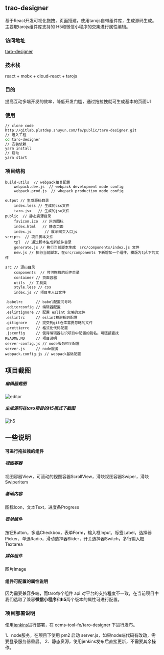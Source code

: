 ## trao-designer

基于React开发可视化拖拽，页面搭建，使用tarojs自带组件库，生成源码生成。主要取tarojs组件库支持的 H5和微信小程序的交集进行属性编辑。

### 访问地址
[taro-designer](https://taro-designer.shuyun.com/#/)
### 技术栈

react + mobx + cloud-react + tarojs

### 目的

提高互动多端开发的效率，降低开发门槛，通过拖拉拽就可生成基本的页面UI 

### 使用

```bash
// clone code 
http://gitlab.platdep.shuyun.com/fe/public/taro-designer.git
// 进入工程
cd taro-designer
// 安装依赖
yarn install
// 启动
yarn start
```

### 项目结构

```
build-utils  // webpack相关配置
    webpack.dev.js  // webpack development mode config
    webpack.prod.js  // wbepack production mode config

output // 生成源码目录
    index.less // 生成的css文件
    taro.jsx   // 生成的jsx文件
public  // 静态资源目录
    favicon.ico  // 网页图标
    index.html   // 静态页面
    index.js      // 展示网页入口js
scripts  // 项目脚本文件
    tpl  // 通过脚本生成新组件目录
    generate.js // 执行当前脚本生成　src/components/index.js 文件
    new.js // 执行当前脚本，在src/components 下新增加一个组件，模版为tpl下的文件
   
src // 源码目录
    components  // 可供拖拽的组件目录
    container // 页面容器
    utils  // 工具类
    style.less // css
    index.js // 项目主入口文件

.babelrc      // babel配置问考吗
.editorconfig // 编辑器配置
.eslintignore // 配置 eslint 忽略的文件
.eslintrc     // eslint校验规则配置
.gitignore    // 提交到git仓库需要忽略的文件
.prettierrc   // 格式化代码配置
.jsconfig     // 使得编辑器认识项目中配置的别名，可链接查找
README.MD     // 项目说明
server-config.js // node服务相关配置
server.js     // node服务
webpack.config.js // webpack基础配置
```

## 项目截图

##### 编辑器截图

![editor](http://gitlab.platdep.shuyun.com/fe/public/taro-designer/blob/master/src/docs/editor.png)

##### 生成源码在taro项目的H5模式下截图

![h5](http://gitlab.platdep.shuyun.com/fe/public/taro-designer/blob/master/src/docs/h5.png)


## 一些说明

#### 可进行拖拉拽的组件

##### 视图容器

视图容器View，可滚动的视图容器ScrollView，滑块视图容器Swiper，滑块 SwiperItem

##### 基础内容

图标Icon，文本Text，进度条Progress

##### 表单组件

按钮Button，多选Checkbox，表单Form，输入框Input，标签Label，选择器Picker，单选Radio，滑动选择器Slider，开关选择器Switch，多行输入框Textarea

##### 媒体组件

图片Image

#### 组件可配置的属性说明

因为需要兼容多端，而taro每个组件 api 对平台的支持程度不一致，在当前项目中我们选取了兼容**微信小程序**和**h5**两个版本的属性可进行配置。


### 项目部署说明
使用[jenkins](http://dev-jenkins-f2e.shuyun.com/view/ccms-tool-f2e/job/taro-designer/)进行部署，在 ccms-tool-fe/taro-designer 下进行发布。

1、node服务，在项目下使用 pm2 启动 server.js，如果node端代码有改动，需要登录服务器重启。
2、静态资源，使用jenkins发布后直接更新，不需要其余操作。
